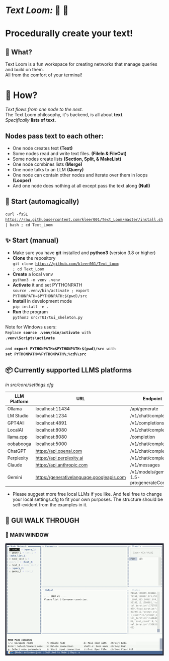 <!-- <p align="center">
  <img src="images/TL_logo.png" alt="Leaderloop GIF">
</p> -->

# ***Text Loom:*** :thread: :pencil:
# **Procedurally create your text!**

## :speech_balloon: What? 
Text Loom is a fun workspace for creating networks that manage queries and build on them.  
All from the comfort of your terminal!

# :page_with_curl: How?

*Text flows from one node to the next.*  
The Text Loom philosophy, it's backend, is all about **text**.  
*Specifically* **lists of text.**  

## Nodes pass text to each other:  
* One node creates text **(Text)**
* Some nodes read and write text files. **(FileIn & FileOut)**
* Some nodes create lists **(Section, Split, & MakeList)**
* One node combines lists **(Merge)**
* One node talks to an LLM **(Query)**
* One node can contain other nodes and iterate over them in loops **(Looper)**
* And one node does nothing at all except pass the text along **(Null)**



## :rocket: Start (automagically)

<code>curl -fsSL https://raw.githubusercontent.com/kleer001/Text_Loom/master/install.sh | bash ; cd Text_Loom </code>
 

## :sparkles: Start (manual) 
* Make sure you have **git** installed and **python3** (version 3.8 or higher)
* **Clone** the repository  
<code>git clone https://github.com/kleer001/Text_Loom ; cd Text_Loom</code>
* **Create** a local venv  
<code>python3 -m venv .venv</code>
* **Activate** it and set PYTHONPATH  
<code>source .venv/bin/activate ; export PYTHONPATH=\$PYTHONPATH:$(pwd)/src</code>
* **Install** in development mode  
<code>pip install -e .</code>
* **Run** the program  
<code>python3 src/TUI/tui_skeleton.py</code>

Note for Windows users:  
<code>Replace  **source .venv/bin/activate** with **.venv\Scripts\activate**  
and **export PYTHONPATH=\$PYTHONPATH:$(pwd)/src** with **set PYTHONPATH=%PYTHONPATH%;%cd%\src**</code>



## :package: Currently supported LLMS platforms 
*in  src/core/settings.cfg*  

| LLM Platform | URL                                    | Endpoint                                     |
|--------------|----------------------------------------|----------------------------------------------|
| Ollama       | localhost:11434                        | /api/generate                                |
| LM Studio    | localhost:1234                         | /v1/chat/completions                         |
| GPT4All      | localhost:4891                         | /v1/completions                              |
| LocalAI      | localhost:8080                         | /v1/chat/completions                         |
| llama.cpp    | localhost:8080                         | /completion                                  |
| oobabooga    | localhost:5000                         | /v1/chat/completions                         |
| ChatGPT      | https://api.openai.com                 | /v1/chat/completions                         |
| Perplexity   | https://api.perplexity.ai             | /v1/chat/completions                         |
| Claude       | https://api.anthropic.com              | /v1/messages                                 |
| Gemini       | https://generativelanguage.googleapis.com | /v1/models/gemini-1.5-pro:generateContent   |

* Please suggest more free local LLMs if you like. And feel free to change your local settings.cfg to fit your own purposes. The structure should be self-evident from the examples in it.  


## :walking: GUI WALK THROUGH 
### :eyes: MAIN WINDOW 

<img src="images/leaderloop_trim_4.gif" alt="Demo of MakeList functionality GIF">